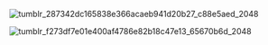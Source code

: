 
![tumblr_287342dc165838e366acaeb941d20b27_c88e5aed_2048](https://github.com/gooicide/gooicide/assets/163074010/ae668b23-a108-4af5-a265-9c7bdb1de3f6)

![tumblr_f273df7e01e400af4786e82b18c47e13_65670b6d_2048](https://github.com/gooicide/gooicide/assets/163074010/503120d2-7dcb-487d-be6c-7ba60432963a)
